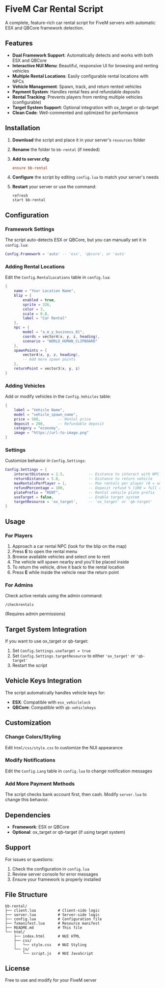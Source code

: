 # FiveM Car Rental Script

A complete, feature-rich car rental script for FiveM servers with automatic ESX and QBCore framework detection.

## Features

- **Dual Framework Support**: Automatically detects and works with both ESX and QBCore
- **Interactive NUI Menu**: Beautiful, responsive UI for browsing and renting vehicles
- **Multiple Rental Locations**: Easily configurable rental locations with NPCs
- **Vehicle Management**: Spawn, track, and return rented vehicles
- **Payment System**: Handles rental fees and refundable deposits
- **Rental Tracking**: Prevents players from renting multiple vehicles (configurable)
- **Target System Support**: Optional integration with ox_target or qb-target
- **Clean Code**: Well-commented and optimized for performance

## Installation

1. **Download** the script and place it in your server's `resources` folder

2. **Rename** the folder to `bb-rental` (if needed)

3. **Add to server.cfg**:
   ```cfg
   ensure bb-rental
   ```

4. **Configure** the script by editing `config.lua` to match your server's needs

5. **Restart** your server or use the command:
   ```
   refresh
   start bb-rental
   ```

## Configuration

### Framework Settings
The script auto-detects ESX or QBCore, but you can manually set it in `config.lua`:
```lua
Config.Framework = 'auto' -- 'esx', 'qbcore', or 'auto'
```

### Adding Rental Locations
Edit the `Config.RentalLocations` table in `config.lua`:
```lua
{
    name = "Your Location Name",
    blip = {
        enabled = true,
        sprite = 326,
        color = 3,
        scale = 0.8,
        label = "Car Rental"
    },
    npc = {
        model = "a_m_y_business_01",
        coords = vector4(x, y, z, heading),
        scenario = "WORLD_HUMAN_CLIPBOARD"
    },
    spawnPoints = {
        vector4(x, y, z, heading),
        -- Add more spawn points
    },
    returnPoint = vector3(x, y, z)
}
```

### Adding Vehicles
Add or modify vehicles in the `Config.Vehicles` table:
```lua
{
    label = "Vehicle Name",
    model = "vehicle_spawn_name",
    price = 500,        -- Rental price
    deposit = 200,      -- Refundable deposit
    category = "economy",
    image = "https://url-to-image.png"
}
```

### Settings
Customize behavior in `Config.Settings`:
```lua
Config.Settings = {
    interactDistance = 2.5,           -- Distance to interact with NPC
    returnDistance = 5.0,             -- Distance to return vehicle
    maxRentalsPerPlayer = 1,          -- Max rentals per player (0 = unlimited)
    refundPercentage = 100,           -- Deposit refund % (100 = full refund)
    platePrefix = "RENT",             -- Rental vehicle plate prefix
    useTarget = false,                -- Enable target system
    targetResource = 'ox_target',     -- 'ox_target' or 'qb-target'
}
```

## Usage

### For Players
1. Approach a car rental NPC (look for the blip on the map)
2. Press **E** to open the rental menu
3. Browse available vehicles and select one to rent
4. The vehicle will spawn nearby and you'll be placed inside
5. To return the vehicle, drive it back to the rental location
6. Press **E** while inside the vehicle near the return point

### For Admins
Check active rentals using the admin command:
```
/checkrentals
```
(Requires admin permissions)

## Target System Integration

If you want to use ox_target or qb-target:

1. Set `Config.Settings.useTarget = true`
2. Set `Config.Settings.targetResource` to either `'ox_target'` or `'qb-target'`
3. Restart the script

## Vehicle Keys Integration

The script automatically handles vehicle keys for:
- **ESX**: Compatible with `esx_vehiclelock`
- **QBCore**: Compatible with `qb-vehiclekeys`

## Customization

### Change Colors/Styling
Edit `html/css/style.css` to customize the NUI appearance

### Modify Notifications
Edit the `Config.Lang` table in `config.lua` to change notification messages

### Add More Payment Methods
The script checks bank account first, then cash. Modify `server.lua` to change this behavior.

## Dependencies

- **Framework**: ESX or QBCore
- **Optional**: ox_target or qb-target (if using target system)

## Support

For issues or questions:
1. Check the configuration in `config.lua`
2. Review server console for error messages
3. Ensure your framework is properly installed

## File Structure

```
bb-rental/
├── client.lua          # Client-side logic
├── server.lua          # Server-side logic
├── config.lua          # Configuration file
├── fxmanifest.lua      # Resource manifest
├── README.md           # This file
└── html/
    ├── index.html      # NUI HTML
    ├── css/
    │   └── style.css   # NUI Styling
    └── js/
        └── script.js   # NUI JavaScript
```

## License

Free to use and modify for your FiveM server

